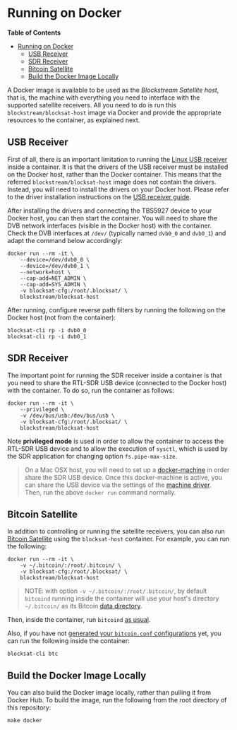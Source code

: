# Running on Docker

<!-- markdown-toc start - Don't edit this section. Run M-x markdown-toc-generate-toc again -->
**Table of Contents**

- [Running on Docker](#running-on-docker)
    - [USB Receiver](#usb-receiver)
    - [SDR Receiver](#sdr-receiver)
    - [Bitcoin Satellite](#bitcoin-satellite)
    - [Build the Docker Image Locally](#build-the-docker-image-locally)

<!-- markdown-toc end -->

A Docker image is available to be used as the *Blockstream Satellite host*, that
is, the machine with everything you need to interface with the supported
satellite receivers. All you need to do is run this `blockstream/blocksat-host`
image via Docker and provide the appropriate resources to the container, as
explained next.

## USB Receiver

First of all, there is an important limitation to running the [Linux USB
receiver](../doc/tbs.md) inside a container. It is that the drivers of the USB
receiver must be installed on the Docker host, rather than the Docker
container. This means that the referred `blockstream/blocksat-host` image does
not contain the drivers. Instead, you will need to install the drivers on your
Docker host. Please refer to the driver installation instructions on the [USB
receiver guide](tbs.md#tbs-5927-drivers).

After installing the drivers and connecting the TBS5927 device to your Docker
host, you can then start the container. You will need to share the DVB network
interfaces (visible in the Docker host) with the container. Check the DVB
interfaces at `/dev/` (typically named `dvb0_0` and `dvb0_1`) and adapt the
command below accordingly:

```
docker run --rm -it \
	--device=/dev/dvb0_0 \
	--device=/dev/dvb0_1 \
	--network=host \
	--cap-add=NET_ADMIN \
	--cap-add=SYS_ADMIN \
	-v blocksat-cfg:/root/.blocksat/ \
	blockstream/blocksat-host
```

After running, configure reverse path filters by running the following on the
Docker host (not from the container):

```
blocksat-cli rp -i dvb0_0
blocksat-cli rp -i dvb0_1
```

## SDR Receiver

The important point for running the SDR receiver inside a container is that you
need to share the RTL-SDR USB device (connected to the Docker host) with the
container. To do so, run the container as follows:

```
docker run --rm -it \
	--privileged \
	-v /dev/bus/usb:/dev/bus/usb \
	-v blocksat-cfg:/root/.blocksat/ \
	blockstream/blocksat-host
```

Note **privileged mode** is used in order to allow the container to access the
RTL-SDR USB device and to allow the execution of `sysctl`, which is used by the
SDR application for changing option `fs.pipe-max-size`.

> On a Mac OSX host, you will need to set up a
> [docker-machine](https://docs.docker.com/machine/) in order share the SDR USB
> device. Once this docker-machine is active, you can share the USB device via
> the settings of the [machine
> driver](https://docs.docker.com/machine/drivers/). Then, run the above `docker
> run` command normally.


## Bitcoin Satellite

In addition to controlling or running the satellite receivers, you can also run
[Bitcoin Satellite](../doc/bitcoin.md) using the `blocksat-host` container. For
example, you can run the following:

```
docker run --rm -it \
	-v ~/.bitcoin/:/root/.bitcoin/ \
	-v blocksat-cfg:/root/.blocksat/ \
	blockstream/blocksat-host
```

> NOTE: with option `-v ~/.bitcoin/:/root/.bitcoin/`, by default `bitcoind`
> running inside the container will use your host's directory `~/.bitcoin/` as
> its Bitcoin [data directory](https://en.bitcoin.it/wiki/Data_directory).

Then, inside the container, run `bitcoind` [as
usual](../doc/bitcoin.md#running).

Also, if you have not [generated your `bitcoin.conf`
configurations](../doc/bitcoin.md#configuration) yet, you can run the following
inside the container:

```
blocksat-cli btc
```

## Build the Docker Image Locally

You can also build the Docker image locally, rather than pulling it from Docker
Hub. To build the image, run the following from the root directory of this
repository:

```
make docker
```
